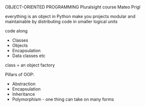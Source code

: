 OBJECT-ORIENTED PROGRAMMING
Pluralsight course
Mateo Prigl

everything is an object in Python
make you projects modular and maintainable by
distributing code in smaller logical units

code along

- Classes
- Objects
- Encapsulation
- Data classes
  etc

class = an object factory

Pillars of OOP:
* Abstraction
* Encapsulation
* Inheritance
* Polymorphism - one thing can take on many forms

